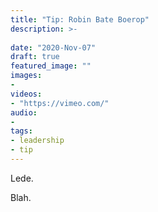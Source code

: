 ```yaml
---
title: "Tip: Robin Bate Boerop"
description: >-
  
date: "2020-Nov-07"
draft: true
featured_image: ""
images:
-
videos:
- "https://vimeo.com/"
audio:
- 
tags:
- leadership
- tip
---
```


Lede.

<!--more-->


Blah.
